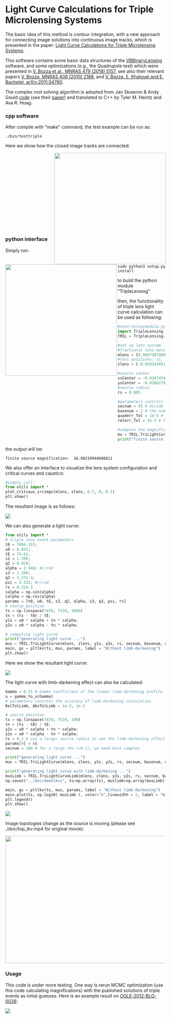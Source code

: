 # Light Curve Calculations for Triple Microlensing Systems

The basic idea of this method is contour integration, with a new approach for connecting image solutions into continuous image tracks, which is presented in the paper: [Light Curve Calculations for Triple Microlensing Systems](https://doi.org/10.1093/mnras/stab509).

This software contains some basic data structures of the [VBBinaryLensing](https://github.com/valboz/VBBinaryLensing) software, and some optimizations (e.g., the Quadrupole test) which were presented in [V. Bozza et al., MNRAS 479 (2018) 5157](https://academic.oup.com/mnras/article-abstract/479/4/5157/5050380), see also their relevant papers [V. Bozza, MNRAS 408 (2010) 2188](https://academic.oup.com/mnras/article/408/4/2188/1420048), and [V. Bozza, E. Khalouei and E. Bachelet, arXiv:2011.04780](https://arxiv.org/abs/2011.04780).

The complex root solving algorithm is adopted from Jan Skowron & Andy Gould [code](http://www.astrouw.edu.pl/~jskowron/cmplx_roots_sg/) (see their [paper](https://arxiv.org/abs/1203.1034)) and translated to C++ by Tyler M. Heintz and Ava R. Hoag.

### cpp software

After compile with "make" command, the test example can be run as:

```shell
./bin/testtriple
```

Here we show how the closed image tracks are connected:

<img align="right" src="./doc/connected_track_eg.gif" width="350" height="350"><img align="left" src="./doc/connected_track_eg2.gif" width="350" height="350"> 















```


















```

### python interface

Simply run:

```shell
sudo python3 setup.py install
```

to build the python module "TripleLensing"

then, the functionality of triple lens light curve calculation can be used as following:

```python
#test/testpymodule.py
import TripleLensing
TRIL = TripleLensing.TripleLensing()

#set up lens system
#fractional lens masses: m1, m2, m3
mlens = [0.968738798957637, 0.028093425169771, 0.003167775872591]
#lens positions: x1, y1, x2, y2, x3, y3
zlens = [-0.039343051506317, 0, 1.356656948493683, 0, 0.638936196010800, -0.950873946634155]

#source center
xsCenter = -0.034747426672208
ysCenter = -0.026627816352184
#source radius
rs = 0.005

#parameters controls the accuracy of finite source calculation
secnum = 45 # divide the source bondary into how many parts
basenum = 2 # the number density of sampled dots among each part
quaderr_Tol = 1e-5 # the Quadrupole test tolerance
relerr_Tol = 1e-3 # the relative error tolerance for magnification

#compute the magnification:
mu = TRIL.TriLightCurve(mlens, zlens, [xsCenter], [ysCenter], rs, secnum, basenum, quaderr_Tol, relerr_Tol)
print("finite source magnification: ", mu[0])
```

the output will be:

```shell
finite source magnification:  16.98219944608811
```

We also offer an interface to visualize the lens system configuration and critical curves and caustics:

```python
#simply call:
from utils import *
plot_critcaus_srcimgs(mlens, zlens, 0.7, 0, 0.1)
plt.show()
```

The resultant image is as follows:

![](./doc/critcaus.png)

We can also generate a light curve:

```python
from utils import *
# triple lens event parameters
t0 = 7494.153;
u0 = 0.021;
tE = 74.62;
s2 = 1.396;
q2 = 0.029;
alpha = 2.948; #//rad
s3 = 1.168;
q3 = 3.27e-3;
psi = 5.332; #//rad
rs = 0.22e-3
salpha = np.sin(alpha)
calpha = np.cos(alpha)
params = [t0, u0, tE, s2, q2, alpha, s3, q3, psi, rs]
# source position
ts = np.linspace(7470, 7510, 1000)
tn = (ts - t0) / tE;
y1s = u0 * salpha + tn * calpha;
y2s = u0 * calpha - tn * salpha;

# computing light curve
print("generating light curve ...")
mus = TRIL.TriLightCurve(mlens, zlens, y1s, y2s, rs, secnum, basenum, quaderr_Tol, relerr_Tol)
main, gs = pltlkv(ts, mus, params, label = "Without limb-darkening")
plt.show()
```

Here we show the resultant light curve:

![](./doc/lkv.png)

The light curve with limb-darkening effect can also be calculated:

```python
Gamma = 0.51 # Gamma coefficient of the linear limb-darkening profile
u = gamma_to_u(Gamma)
# parameters controls the accuracy of limb-darkening calculation
RelTolLimb, AbsTolLimb = 1e-2, 1e-2

# source position
ts = np.linspace(7470, 7510, 100)
tn = (ts - t0) / tE;
y1s = u0 * salpha + tn * calpha;
y2s = u0 * calpha - tn * salpha;
rs = 0.1 # use a larger source radius to see the limb-darkening effect
params[9] = rs
secnum = 180 # for a large rho (=0.1), we need more samples

print("generating light curve ...")
mus = TRIL.TriLightCurve(mlens, zlens, y1s, y2s, rs, secnum, basenum, quaderr_Tol, relerr_Tol)

print("generating light curve with limb-darkening ...")
musLimb = TRIL.TriLightCurveLimb(mlens, zlens, y1s, y2s, rs, secnum, basenum, quaderr_Tol, relerr_Tol, RelTolLimb, AbsTolLimb, u)
np.savez("../doc/demolkvs", ts=np.array(ts), muslimb=np.array(musLimb), musnolimb = np.array(mus))

main, gs = pltlkv(ts, mus, params, label = "Without limb-darkening")
main.plot(ts, np.log10( musLimb ), color="b",linewidth = 2, label = "With limb-darkening")
plt.legend()
plt.show()
```

![](./doc/lkvs.png)

Image topologies change as the source is moving (please see ./doc/top_lkv.mp4 for original movie):

<img align="center" src="./doc/top_lkv.gif" width="900" height="400">



### Usage

This code is under more testing. One way is rerun MCMC optimization (use this code calculating magnifications) with the published solutions of triple events as initial guesses. Here is an example result on [OGLE-2012-BLG-0026](https://ui.adsabs.harvard.edu/abs/2013ApJ...762L..28H/abstract):

![](./doc/ob120026-lkv.png)